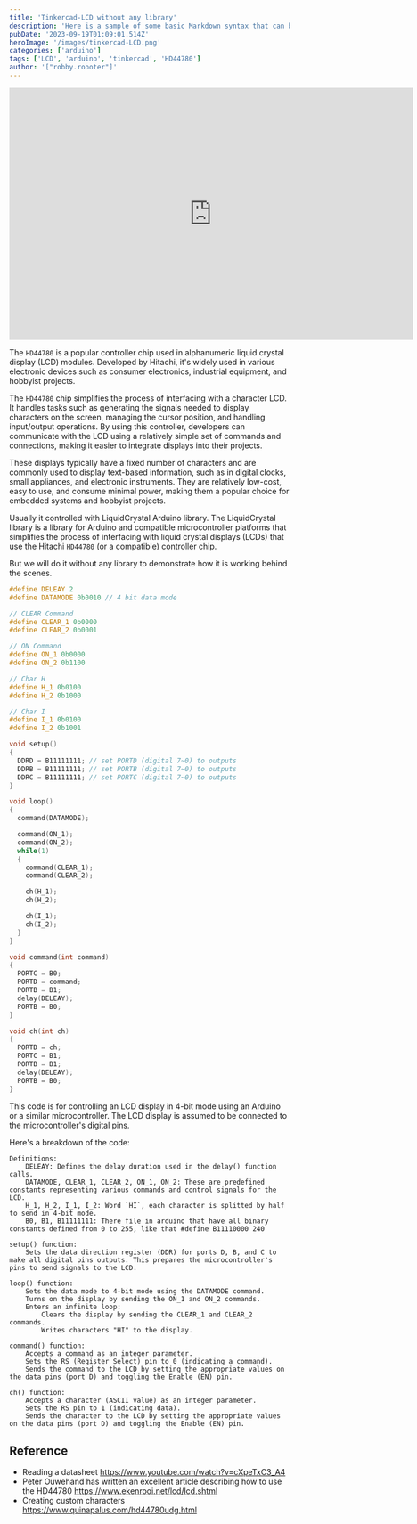 ```yaml
---
title: 'Tinkercad-LCD without any library'
description: 'Here is a sample of some basic Markdown syntax that can be used when writing Markdown content in Astro.'
pubDate: '2023-09-19T01:09:01.514Z'
heroImage: '/images/tinkercad-LCD.png'
categories: ['arduino']
tags: ['LCD', 'arduino', 'tinkercad', 'HD44780']
author: '["robby.roboter"]'
---
```



<iframe width="725" height="453" src="https://www.tinkercad.com/embed/gl60gJqKHqG?editbtn=1" frameborder="0" marginwidth="0" marginheight="0" scrolling="no">
</iframe>

The `HD44780` is a popular controller chip used in alphanumeric liquid crystal display (LCD) modules. Developed by Hitachi, it's widely used in various electronic devices such as consumer electronics, industrial equipment, and hobbyist projects.

The `HD44780` chip simplifies the process of interfacing with a character LCD. It handles tasks such as generating the signals needed to display characters on the screen, managing the cursor position, and handling input/output operations. By using this controller, developers can communicate with the LCD using a relatively simple set of commands and connections, making it easier to integrate displays into their projects.

These displays typically have a fixed number of characters and are commonly used to display text-based information, such as in digital clocks, small appliances, and electronic instruments. They are relatively low-cost, easy to use, and consume minimal power, making them a popular choice for embedded systems and hobbyist projects.

Usually it controlled with LiquidCrystal Arduino library. The LiquidCrystal library is a library for Arduino and compatible microcontroller platforms that simplifies the process of interfacing with liquid crystal displays (LCDs) that use the Hitachi `HD44780` (or a compatible) controller chip.

But we will do it without any library to demonstrate how it is working behind the scenes.

```cpp
#define DELEAY 2
#define DATAMODE 0b0010 // 4 bit data mode

// CLEAR Command
#define CLEAR_1 0b0000
#define CLEAR_2 0b0001

// ON Command
#define ON_1 0b0000
#define ON_2 0b1100

// Char H
#define H_1 0b0100
#define H_2 0b1000

// Char I
#define I_1 0b0100
#define I_2 0b1001

void setup()
{
  DDRD = B11111111; // set PORTD (digital 7~0) to outputs
  DDRB = B11111111; // set PORTB (digital 7~0) to outputs
  DDRC = B11111111; // set PORTC (digital 7~0) to outputs
}

void loop()
{
  command(DATAMODE);

  command(ON_1);
  command(ON_2);
  while(1)
  {
    command(CLEAR_1);
    command(CLEAR_2);

    ch(H_1);
    ch(H_2);

    ch(I_1);
    ch(I_2);
  }
}

void command(int command)
{
  PORTC = B0;
  PORTD = command;
  PORTB = B1;
  delay(DELEAY);
  PORTB = B0;
}

void ch(int ch)
{
  PORTD = ch;
  PORTC = B1;
  PORTB = B1;
  delay(DELEAY);
  PORTB = B0;
}
```

This code is for controlling an LCD display in 4-bit mode using an Arduino or a similar microcontroller. The LCD display is assumed to be connected to the microcontroller's digital pins.

Here's a breakdown of the code:

    Definitions:
        DELEAY: Defines the delay duration used in the delay() function calls.
        DATAMODE, CLEAR_1, CLEAR_2, ON_1, ON_2: These are predefined constants representing various commands and control signals for the LCD.
        H_1, H_2, I_1, I_2: Word `HI`, each character is splitted by half to send in 4-bit mode.
        B0, B1, B11111111: There file in arduino that have all binary constants defined from 0 to 255, like that #define B11110000 240

    setup() function:
        Sets the data direction register (DDR) for ports D, B, and C to make all digital pins outputs. This prepares the microcontroller's pins to send signals to the LCD.

    loop() function:
        Sets the data mode to 4-bit mode using the DATAMODE command.
        Turns on the display by sending the ON_1 and ON_2 commands.
        Enters an infinite loop:
            Clears the display by sending the CLEAR_1 and CLEAR_2 commands.
            Writes characters "HI" to the display.

    command() function:
        Accepts a command as an integer parameter.
        Sets the RS (Register Select) pin to 0 (indicating a command).
        Sends the command to the LCD by setting the appropriate values on the data pins (port D) and toggling the Enable (EN) pin.

    ch() function:
        Accepts a character (ASCII value) as an integer parameter.
        Sets the RS pin to 1 (indicating data).
        Sends the character to the LCD by setting the appropriate values on the data pins (port D) and toggling the Enable (EN) pin.


## Reference
* Reading a datasheet https://www.youtube.com/watch?v=cXpeTxC3_A4
* Peter Ouwehand has written an excellent article describing how to use the HD44780 https://www.ekenrooi.net/lcd/lcd.shtml
* Creating custom characters https://www.quinapalus.com/hd44780udg.html